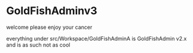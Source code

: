 # GoldFishAdminv3
welcome please enjoy your cancer

everything under src/Workspace/GoldFishAdminA is GoldFishAdmin v2.x and is as such not as cool
